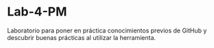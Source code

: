 # Lab-4-PM
Laboratorio para poner en práctica conocimientos previos de GitHub y descubrir buenas prácticas al utilizar la herramienta.

